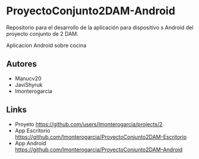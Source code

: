 # ProyectoConjunto2DAM-Android
Repositorio para el desarrollo de la aplicación para dispositivo s Android del proyecto conjunto de 2 DAM.

Aplicacion Android sobre cocina 


## Autores
- Manucv20
- JaviShyruk
- lmonterogarcia

## Links
*  Proyeto https://github.com/users/lmonterogarcia/projects/2
*  App Escritorio https://github.com/lmonterogarcia/ProyectoConjunto2DAM-Escritorio
*  App Android https://github.com/lmonterogarcia/ProyectoConjunto2DAM-Android

